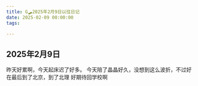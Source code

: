 ```yaml
---
title: G🛹2025年2月9日以往日记
date: 2025-02-09 00:00:00
tags:

---
```


## 2025年2月9日
昨天好累啊，今天起床迟了好多。
今天陪了晶晶好久，没想到这么波折，不过好在最后到了北京，到了北理
好期待回学校啊